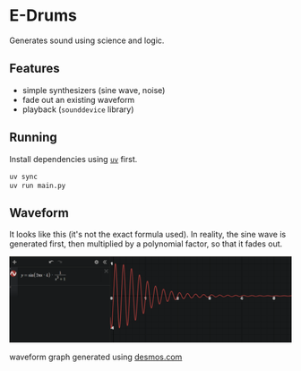 # E-Drums

Generates sound using science and logic.

## Features

- simple synthesizers (sine wave, noise)
- fade out an existing waveform
- playback (`sounddevice` library)

## Running

Install dependencies using [`uv`](https://docs.astral.sh/uv/) first.

```shell
uv sync
uv run main.py
```

## Waveform

It looks like this (it's not the exact formula used). In reality, the sine wave is generated first,
then multiplied by a polynomial factor, so that it fades out.

![waveform](readme/waveform.png)

waveform graph generated using [desmos.com](https://desmos.com)
